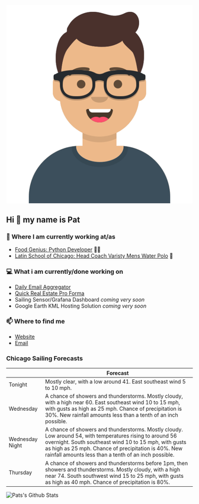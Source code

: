 [![Social banner for p-j-falconer](https://raw.githubusercontent.com/P-J-FALCONER/P-J-FALCONER/master/assets/avataaars.svg)](https://patfalconer.com/)
## Hi :wave: my name is Pat

### 💼 Where I am currently working at/as
- [Food Genius: Python Developer](https://getfoodgenius.com/) 🍔🐍
- [Latin School of Chicago: Head Coach Varisty Mens Water Polo](https://www.latinschool.org/) 🤽


### 💻 What i am currently/done working on
 - [Daily Email Aggregator](https://github.com/P-J-FALCONER/dott_daily_mail)
 - [Quick Real Estate Pro Forma](https://github.com/P-J-FALCONER/henry)
 - Sailing Sensor/Grafana Dashboard *coming very soon*
 - Google Earth KML Hosting Solution *coming very soon*

### 📫 Where to find me
 - [Website](https://patfalconer.com/)
 - [Email](mailto:patrick.j.falconer@gmail.com)


### Chicago Sailing Forecasts
|   | Forecast  |
|---|---|
| Tonight | Mostly clear, with a low around 41. East southeast wind 5 to 10 mph. |
| Wednesday | A chance of showers and thunderstorms. Mostly cloudy, with a high near 60. East southeast wind 10 to 15 mph, with gusts as high as 25 mph. Chance of precipitation is 30%. New rainfall amounts less than a tenth of an inch possible. |
| Wednesday Night | A chance of showers and thunderstorms. Mostly cloudy. Low around 54, with temperatures rising to around 56 overnight. South southeast wind 10 to 15 mph, with gusts as high as 25 mph. Chance of precipitation is 40%. New rainfall amounts less than a tenth of an inch possible. |
| Thursday | A chance of showers and thunderstorms before 1pm, then showers and thunderstorms. Mostly cloudy, with a high near 74. South southwest wind 15 to 25 mph, with gusts as high as 40 mph. Chance of precipitation is 80%. |

![Pats's Github Stats](https://github-readme-stats.vercel.app/api?username=p-j-falconer&show_icons=true&theme=radical)
